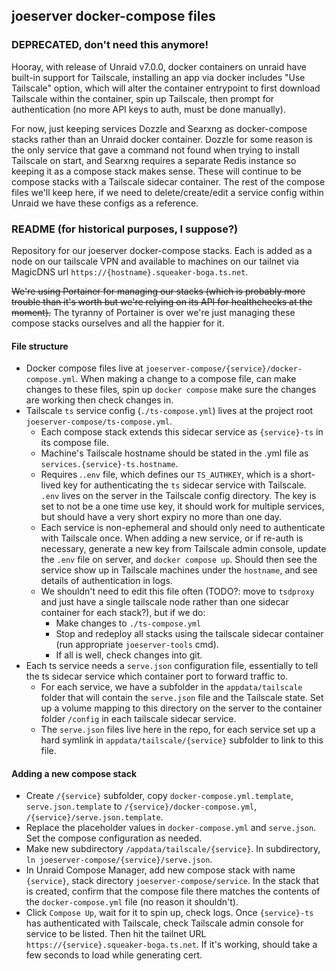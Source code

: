 ## joeserver docker-compose files

### DEPRECATED, don't need this anymore!

Hooray, with release of Unraid v7.0.0, docker containers on unraid have built-in support for Tailscale, installing an app via docker includes "Use Tailscale" option, which will alter the container entrypoint to first download Tailscale within the container, spin up Tailscale, then prompt for authentication (no more API keys to auth, must be done manually).

For now, just keeping services Dozzle and Searxng as docker-compose stacks rather than an Unraid docker container. Dozzle for some reason is the only service that gave a command not found when trying to install Tailscale on start, and Searxng requires a separate Redis instance so keeping it as a compose stack makes sense. These will continue to be compose stacks with a Tailscale sidecar container. The rest of the compose files we'll keep here, if we need to delete/create/edit a service config within Unraid we have these configs as a reference.

### README (for historical purposes, I suppose?)

Repository for our joeserver docker-compose stacks. Each is added as a node on our tailscale VPN and available to machines on our tailnet via MagicDNS url `https://{hostname}.squeaker-boga.ts.net`.

~~We're using Portainer for managing our stacks (which is probably more trouble than it's worth but we're relying on its API for healthchecks at the moment).~~ The tyranny of Portainer is over we're just managing these compose stacks ourselves and all the happier for it.

#### File structure

- Docker compose files live at `joeserver-compose/{service}/docker-compose.yml`. When making a change to a compose file, can make changes to these files, spin up `docker compose` make sure the changes are working then check changes in.
- Tailscale `ts` service config (`./ts-compose.yml`) lives at the project root `joeserver-compose/ts-compose.yml`.
  - Each compose stack extends this sidecar service as `{service}-ts` in its compose file.
  - Machine's Tailscale hostname should be stated in the .yml file as `services.{service}-ts.hostname`.
  - Requires .`.env` file, which defines our `TS_AUTHKEY`, which is a short-lived key for authenticating the `ts` sidecar service with Tailscale. `.env` lives on the server in the Tailscale config directory. The key is set to not be a one time use key, it should work for multiple services, but should have a very short expiry no more than one day.
  - Each service is non-ephemeral and should only need to authenticate with Tailscale once. When adding a new service, or if re-auth is necessary, generate a new key from Tailscale admin console, update the `.env` file on server, and `docker compose up`. Should then see the service show up in Tailscale machines under the `hostname`, and see details of authentication in logs.
  - We shouldn't need to edit this file often (TODO?: move to `tsdproxy` and just have a single tailscale node rather than one sidecar container for each stack?), but if we do:
    - Make changes to `./ts-compose.yml`
    - Stop and redeploy all stacks using the tailscale sidecar container (run appropriate `joeserver-tools` cmd).
    - If all is well, check changes into git.
- Each ts service needs a `serve.json` configuration file, essentially to tell the ts sidecar service which container port to forward traffic to.
  - For each service, we have a subfolder in the `appdata/tailscale` folder that will contain the `serve.json` file and the Tailscale state. Set up a volume mapping to this directory on the server to the container folder `/config` in each tailscale sidecar service.
  - The `serve.json` files live here in the repo, for each service set up a hard symlink in `appdata/tailscale/{service}` subfolder to link to this file.

#### Adding a new compose stack
- Create `/{service}` subfolder, copy `docker-compose.yml.template`, `serve.json.template` to `/{service}/docker-compose.yml`, `/{service}/serve.json.template`.
- Replace the placeholder values in `docker-compose.yml` and `serve.json`. Set the compose configuration as needed.
- Make new subdirectory `/appdata/tailscale/{service}`. In subdirectory, `ln joeserver-compose/{service}/serve.json`.
- In Unraid Compose Manager, add new compose stack with name `{service}`, stack directory `joeserver-compose/service`. In the stack that is created, confirm that the compose file there matches the contents of the `docker-compose.yml` file (no reason it shouldn't).
- Click `Compose Up`, wait for it to spin up, check logs. Once `{service}-ts` has authenticated with Tailscale, check Tailscale admin console for service to be listed. Then hit the tailnet URL `https://{service}.squeaker-boga.ts.net`. If it's working, should take a few seconds to load while generating cert.
